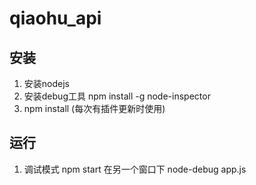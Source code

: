 # qiaohu_api

## 安装 ##
1. 安装nodejs
2. 安装debug工具
	npm install -g node-inspector
3. npm install (每次有插件更新时使用)

## 运行 ##
1. 调试模式
	npm start
	在另一个窗口下 node-debug app.js

